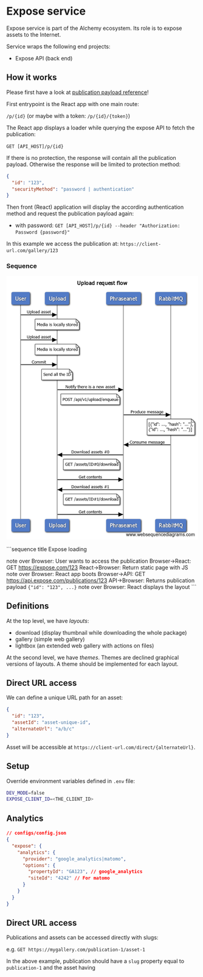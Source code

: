 # Expose service

Expose service is part of the Alchemy ecosystem.
Its role is to expose assets to the Internet.

Service wraps the following end projects:
- Expose API (back end)

## How it works

Please first have a look at [publication payload reference](./api/README.md)!

First entrypoint is the React app with one main route:

`/p/{id}` (or maybe with a token: `/p/{id}/{token}`)

The React app displays a loader while querying the expose API to fetch the publication:

`GET [API_HOST]/p/{id}`

If there is no protection, the response will contain all the publication payload.
Otherwise the response will be limited to protection method:
```json
{
  "id": "123",
  "securityMethod": "password | authentication"
}
```

Then front (React) application will display the according authentication method and request the publication payload again:

- with password: `GET [API_HOST]/p/{id} --header "Authorization: Password {password}"`

In this example we access the publication at:
`https://client-url.com/gallery/123`

### Sequence

![Sequence](doc/sequence.png "Request sequence")

​```sequence
title Expose loading

note over Browser: User wants to access the publication
Browser->React: GET https://expose.com/123
React->Browser: Return static page with JS
note over Browser: React app boots
Browser->API: GET https://api.expose.com/publications/123
API->Browser: Returns publication payload `{"id": "123", ...}`
note over Browser: React displays the layout
​```

## Definitions

At the top level, we have *layouts*:
- download (display thumbnail while downloading the whole package)
- gallery (simple web gallery)
- lightbox (an extended web gallery with actions on files)

At the second level, we have *themes*.
Themes are declined graphical versions of layouts.
A theme should be implemented for each layout.

## Direct URL access

We can define a unique URL path for an asset:

```json
{
  "id": "123",
  "assetId": "asset-unique-id",
  "alternateUrl": "a/b/c"
}
```

Asset will be accessible at `https://client-url.com/direct/{alternateUrl}`.


## Setup

Override environment variables defined in `.env` file:

```bash
DEV_MODE=false
EXPOSE_CLIENT_ID=<THE_CLIENT_ID>
```

## Analytics

```json
// configs/config.json
{
  "expose": {
    "analytics": {
      "provider": "google_analytics|matomo",
      "options": {
        "propertyId": "GA123", // google_analytics
        "siteId": "4242" // For matomo
      }
    }
  }
}
```

## Direct URL access

Publications and assets can be accessed directly with slugs:

e.g. `GET https://mygallery.com/publication-1/asset-1`

In the above example, publication should have a `slug` property equal to `publication-1` and the asset having 
